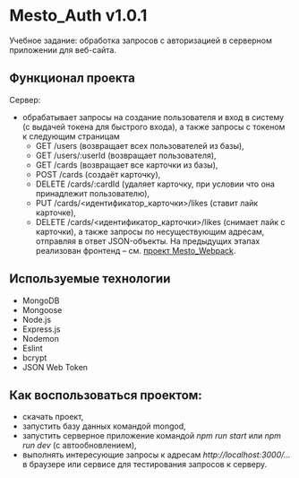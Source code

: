# Mesto_Auth v1.0.1
Учебное задание: обработка запросов с авторизацией в серверном приложении для веб-сайта.
## Функционал проекта
Сервер:
- обрабатывает запросы на создание пользователя и вход в систему (с выдачей токена для быстрого входа), а также запросы с токеном к следующим страницам
   - GET /users (возвращает всех пользователей из базы),
   - GET /users/:userId (возвращает пользователя),
   - GET /cards (возвращает все карточки из базы),
   - POST /cards (создаёт карточку),
   - DELETE /cards/:cardId (удаляет карточку, при условии что она принадлежит пользователю),
   - PUT /cards/<идентификатор_карточки>/likes (ставит лайк карточке),
   - DELETE /cards/<идентификатор_карточки>/likes (снимает лайк с карточки),
а также запросы по несуществующим адресам, отправляя в ответ JSON-объекты.
На предыдущих этапах реализован фронтенд – см. [проект Mesto_Webpack](https://github.com/VitalyTikhonov/Mesto_Webpack/blob/master/README.md).
## Используемые технологии
- MongoDB
- Mongoose
- Node.js
- Express.js
- Nodemon
- Eslint
- bcrypt
- JSON Web Token
## Как воспользоваться проектом:
- скачать проект,
- запустить базу данных командой mongod,
- запустить серверное приложение командой _npm run start_ или _npm run dev_ (с автообновлением),
- выполнять интересующие запросы  к адресам _http://localhost:3000/…_ в браузере или сервисе для тестирования запросов к серверу.
